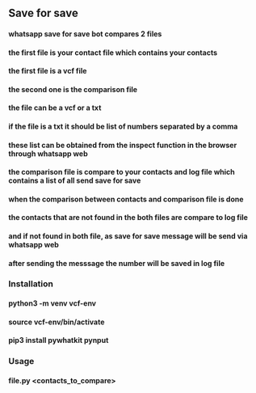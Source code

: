 ## Save for save

#### whatsapp save for save bot compares 2 files
#### the first file is  your contact file which contains your contacts
#### the first file is  a vcf file

#### the second one is the comparison file
#### the file can be a vcf or a txt
#### if the file is a txt it should be list of numbers separated by a comma
#### these list can be obtained from the inspect function in the browser through whatsapp web
#### the comparison file is compare to your contacts and log file which contains a list of all send save for save

#### when the comparison between contacts and comparison file is done
#### the contacts that are not found in the both files are compare to log file
#### and if not found in both file, as save for save message will be send via whatsapp web
#### after sending the messsage the number will be saved in log file


### Installation

#### python3 -m venv vcf-env

#### source vcf-env/bin/activate

#### pip3 install pywhatkit pynput

### Usage

#### file.py <myContacts> <contacts_to_compare>